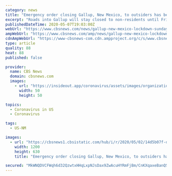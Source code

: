 ```yaml
---
category: news
title: "Emergency order closing Gallup, New Mexico, to outsiders has been extended"
excerpt: "Roads into Gallup will stay closed to non-residents until Friday at 8 p.m., according to the governor's office."
publishedDateTime: 2020-05-07T19:03:00Z
webUrl: "https://www.cbsnews.com/news/gallup-new-mexico-lockdown-sunday-governor-lujan-grisham/"
ampWebUrl: "https://www.cbsnews.com/amp/news/gallup-new-mexico-lockdown-sunday-governor-lujan-grisham/"
cdnAmpWebUrl: "https://www-cbsnews-com.cdn.ampproject.org/c/s/www.cbsnews.com/amp/news/gallup-new-mexico-lockdown-sunday-governor-lujan-grisham/"
type: article
quality: 88
heat: 88
published: false

provider:
  name: CBS News
  domain: cbsnews.com
  images:
    - url: "https://insideout.app/coronavirus/assets/images/organizations/cbsnews.com-50x50.jpg"
      width: 50
      height: 50

topics:
  - Coronavirus in US
  - Coronavirus

tags:
  - US-NM

images:
  - url: "https://cbsnews1.cbsistatic.com/hub/i/r/2020/05/02/14d5b07f-d1a4-4726-954e-e5d5fcb8407b/thumbnail/1200x630/b66f9cdd58afe90c5eb27980fc26a4c1/ap-20122859816205.jpg"
    width: 1200
    height: 630
    title: "Emergency order closing Gallup, New Mexico, to outsiders has been extended"

secured: "MkWNQDVCFWqh6d32QzwtxHHqLxpNJsDax9ZwAcuHYRmFjBm/CnKXqaxeBanQSR+bZghlXoIZJKLJxDgyuqH+TcgtLE/zCKUhSeKEf1HgyHD1Wc33wqI/5nZja+jNlNLjeWedzCYvRweGx7ZFo6APaDMUtcNH84QAe1EjpK/EA1J7YsCdH9GL4bHmxm7aSwKyjG5+eKDQzRRn5o7L58NiEN3JyzClZesshRo7Cm/OuFhrmojp91I/Wwot2sNmVTLTgY0yr4xZySg1L7mjOgFebmEUeObkk3ZdBgotZm0FjDZZMm2/+9ctzMfWCkO+KplWOV5myLtSBN1W0/iU879mwE6S3RblNjqZyOM44Hkyou8unZ8n2W4rEVJDKIF2c+BC1D79uZiSAxvQhlUZRsu4IfQ7LTXtlpJL43wkyrlRy48jugbXT2L49cLkhNztXNXe3o4o5Tb8MkiPkxQDwfbhx4ODWkTnuBWp6Lt4ABCuLms=;g6LnAANw6QBqJtmGJQfcQA=="
---
```


